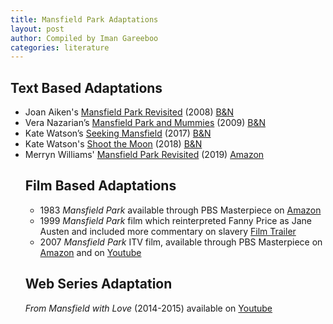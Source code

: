 ```yaml
---
title: Mansfield Park Adaptations
layout: post
author: Compiled by Iman Gareeboo
categories: literature
---
```


## Text Based Adaptations
<ul>
  <li>Joan Aiken's <a href="https://www.goodreads.com/en/book/show/267714" target="_blank">Mansfield Park Revisited</a> (2008) <a href="https://www.barnesandnoble.com/w/mansfield-park-revisited-joan-aiken/1100317740?ean=9781402234736" target="_blank">B&N</a>
  <li>Vera Nazarian’s <a href="https://www.goodreads.com/book/show/7089277-mansfield-park-and-mummies" target="_blank">Mansfield Park and Mummies</a>  (2009) <a href="https://www.barnesandnoble.com/w/mansfield-park-and-mummies-vera-nazarian/1129552327" target="_blank">B&N</a> </li>
  <li>Kate Watson’s <a href="https://www.goodreads.com/book/show/32713479-seeking-mansfield" target="_blank">Seeking Mansfield</a> (2017) <a href="https://www.barnesandnoble.com/w/seeking-mansfield-kate-watson/1124895885?ean=9781635830033" target="_blank">B&N</a></li>
  <li>Kate Watson's <a href="https://www.goodreads.com/book/show/34637610-shoot-the-moon" target="_blank">Shoot the Moon</a> (2018) <a href="https://www.barnesandnoble.com/w/shoot-the-moon-kate-watson/1126978180?ean=9781635830156" target="_blank">B&N</a></li>
  <li>Merryn Williams' <a href="https://www.goodreads.com/en/book/show/48669351" target="_blank">Mansfield Park Revisited</a> (2019) <a href="https://www.amazon.com/Mansfield-Park-Revisited-Merryn-Williams-ebook/dp/B07ZBF498W/ref=sr_1_2?keywords=merryn+williams&qid=1682875562&s=books&sr=1-2" target="_blank">Amazon</a>

    
## Film Based Adaptations 
<ul>
  <li>1983 <i>Mansfield Park</i> available through PBS Masterpiece on <a href="https://www.amazon.com/Mansfield-Park-Season-1/dp/B08858MVJN" target="_blank">Amazon</a></li>
  <li>1999 <i>Mansfield Park</i> film which reinterpreted Fanny Price as Jane Austen and included more commentary on slavery <a href="https://www.youtube.com/watch?v=cxRVh7u9mK4" target="_blank">Film Trailer</a></li>
  <li>2007 <i>Mansfield Park</i> ITV film, available through PBS Masterpiece on <a href="https://www.amazon.com/Mansfield-Park/dp/B0885D4QF1/ref=sr_1_2?crid=1672J6A2UC0LD&keywords=mansfield+park&qid=1682788497&s=instant-video&sprefix=mansfield+park+%2Cinstant-video%2C110&sr=1-2" target="_blank">Amazon</a> and on <a href="https://www.youtube.com/watch?v=qoQdbqqA_GI&list=PLWeck6NaUXKuAQgaDbW0KugZvSTjYsX8t" target="_blank">Youtube</a></li>
</ul>

## Web Series Adaptation
*From Mansfield with Love* (2014-2015) available on <a href="https://www.youtube.com/playlist?list=PLmsm7oFLjXNecAKxAdpf8YQ4ezL3H7lEA" target="_blank">Youtube</a>



